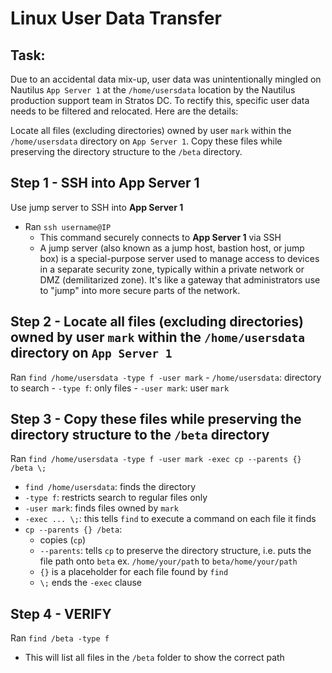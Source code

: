 # Linux User Data Transfer

## Task: 
Due to an accidental data mix-up, user data was unintentionally mingled on Nautilus `App Server 1` at the `/home/usersdata` location by the Nautilus production support team in Stratos DC. To rectify this, specific user data needs to be filtered and relocated. Here are the details:

Locate all files (excluding directories) owned by user `mark` within the `/home/usersdata` directory on `App Server 1`. Copy these files while preserving the directory structure to the `/beta` directory.

## Step 1 - SSH into App Server 1 
Use jump server to SSH into **App Server 1**
- Ran `ssh username@IP`
  - This command securely connects to **App Server 1** via SSH
  - A jump server (also known as a jump host, bastion host, or jump box) is a special-purpose server used to manage access to devices in a separate security zone, typically within a private network or DMZ (demilitarized zone). It's like a gateway that administrators use to "jump" into more secure parts of the network.

## Step 2 - Locate all files (excluding directories) owned by user `mark` within the `/home/usersdata` directory on `App Server 1`
Ran `find /home/usersdata -type f -user mark`
	- `/home/usersdata`: directory to search
	- `-type f`: only files
	- `-user mark`: user `mark`

## Step 3 - Copy these files while preserving the directory structure to the `/beta` directory
Ran `find /home/usersdata -type f -user mark -exec cp --parents {} /beta \;`
- `find /home/usersdata`: finds the directory
- `-type f`: restricts search to regular files only
- `-user mark`: finds files owned by `mark`
- `-exec ... \;`: this tells `find` to execute a command on each file it finds
- `cp --parents {} /beta`: 
  - copies (`cp`)
  - `--parents`: tells `cp` to preserve the directory structure, i.e. puts the file path onto `beta` 
    ex. `/home/your/path` to `beta/home/your/path`
  - `{}` is a placeholder for each file found by `find`
  - `\;` ends the `-exec` clause
  
## Step 4 - VERIFY
Ran `find /beta -type f`
- This will list all files in the `/beta` folder to show the correct path








